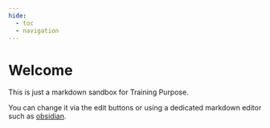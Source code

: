 ```yaml
---
hide:
  - toc
  - navigation
---
```

# Welcome

This is just a markdown sandbox for Training Purpose.

You can change it via the edit buttons or using a dedicated markdown editor such as [obsidian](https://obsidian.md/).

